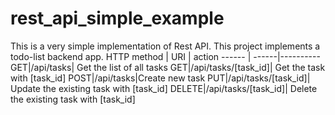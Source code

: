 # rest_api_simple_example
This is a very simple implementation of Rest API. This project implements a todo-list backend app.
HTTP method | URI | action
------ | ------|----------
GET|/api/tasks| Get the list of all tasks
GET|/api/tasks/[task_id]| Get the task with [task_id]
POST|/api/tasks|Create new task
PUT|/api/tasks/[task_id]| Update the existing task with [task_id]
DELETE|/api/tasks/[task_id]| Delete the existing task with [task_id]

